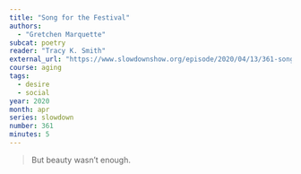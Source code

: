 ```yaml
---
title: "Song for the Festival"
authors:
  - "Gretchen Marquette"
subcat: poetry
reader: "Tracy K. Smith"
external_url: "https://www.slowdownshow.org/episode/2020/04/13/361-song-for-the-festival"
course: aging
tags:
  - desire
  - social
year: 2020
month: apr
series: slowdown
number: 361
minutes: 5
---
```


> But beauty wasn’t enough.
